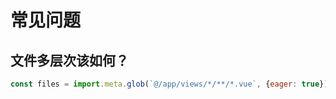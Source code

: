 # 常见问题

## 文件多层次该如何？

```javascript
const files = import.meta.glob(`@/app/views/*/**/*.vue`, {eager: true})
```
